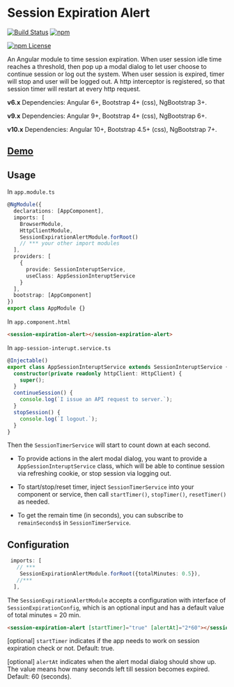 # Session Expiration Alert

[![Build Status](https://img.shields.io/travis/changhuixu/session-expiration-alert/master.svg?label=Travis%20CI&style=flat-square)](https://travis-ci.org/changhuixu/session-expiration-alert)
[![npm](https://img.shields.io/npm/v/session-expiration-alert.svg?style=flat-square)](https://www.npmjs.com/package/session-expiration-alert)

[![npm License](https://img.shields.io/npm/l/session-expiration-alert.svg?style=flat-square)](https://github.com/changhuixu/session-expiration-alert/blob/master/LICENSE)

An Angular module to time session expiration. When user session idle time reaches a threshold, then pop up a modal dialog to let user choose to continue session or log out the system. When user session is expired, timer will stop and user will be logged out. A http interceptor is registered, so that session timer will restart at every http request.

**v6.x** Dependencies: Angular 6+, Bootstrap 4+ (css), NgBootstrap 3+.

**v9.x** Dependencies: Angular 9+, Bootstrap 4+ (css), NgBootstrap 6+.

**v10.x** Dependencies: Angular 10+, Bootstrap 4.5+ (css), NgBootstrap 7+.

## [Demo](https://session-expiration-alert.netlify.com/)

## Usage

In `app.module.ts`

```typescript
@NgModule({
  declarations: [AppComponent],
  imports: [
    BrowserModule,
    HttpClientModule,
    SessionExpirationAlertModule.forRoot()
    // *** your other import modules
  ],
  providers: [
    {
      provide: SessionInteruptService,
      useClass: AppSessionInteruptService
    }
  ],
  bootstrap: [AppComponent]
})
export class AppModule {}
```

In `app.component.html`

```html
<session-expiration-alert></session-expiration-alert>
```

In `app-session-interupt.service.ts`

```typescript
@Injectable()
export class AppSessionInteruptService extends SessionInteruptService {
  constructor(private readonly httpClient: HttpClient) {
    super();
  }
  continueSession() {
    console.log(`I issue an API request to server.`);
  }
  stopSession() {
    console.log(`I logout.`);
  }
}
```

Then the `SessionTimerService` will start to count down at each second.

* To provide actions in the alert modal dialog, you want to provide a `AppSessionInteruptService` class, which will be able to continue session via refreshing cookie, or stop session via logging out.

* To start/stop/reset timer, inject `SessionTimerService` into your component or service, then call `startTimer()`, `stopTimer()`, `resetTimer()` as needed.

* To get the remain time (in seconds), you can subscribe to `remainSeconds$` in `SessionTimerService`.

## Configuration

```typescript
 imports: [
   // ***
    SessionExpirationAlertModule.forRoot({totalMinutes: 0.5}),
   //***
  ],
```

The `SessionExpirationAlertModule` accepts a configuration with interface of `SessionExpirationConfig`, which is an optional input and has a default value of total minutes = 20 min.

```html
<session-expiration-alert [startTimer]="true" [alertAt]="2*60"></session-expiration-alert>
```

[optional] `startTimer` indicates if the app needs to work on session expiration check or not. Default: true.

[optional] `alertAt` indicates when the alert modal dialog should show up. The value means how many seconds left till session becomes expired. Default: 60 (seconds).
